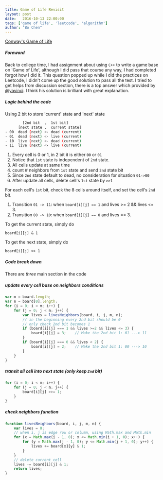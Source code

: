 ```yaml
---
title: Game of Life Revisit
layout: post
date:   2016-10-13 22:00:00 
tags: ['game of life', 'leetcode', 'algorithm']
author: "Bo Chen"
---
```

[Conway's Game of Life](https://en.wikipedia.org/wiki/Conway%27s_Game_of_Life)

##### Foreword
Back to college time, I had assignment about using `C++` to write a game base on 'Game of Life', although I did pass that course any way, I had completed forgot how I did it. This question popped up while I did the practices on Leetcode,  I didn't come up the good solution to pass all the test. I tried to get helps from discussion section, there is a top answer which provided by [@yavinci](https://discuss.leetcode.com/topic/29054/easiest-java-solution-with-explanation). I think his solution is brilliant with great explanation. 

##### Logic behind the code
Using 2 bit to store 'current' state and 'next' state

~~~sh
        [2nd bit  ,  1st bit] 
      [next state ,  current state]
- 00  dead (next) <- dead (current)
- 01  dead (next) <- live (current)  
- 10  live (next) <- dead (current)  
- 11  live (next) <- live (current)
~~~

1. Every cell is 0 or 1, in 2 bit it is either `00` or `01`
2. Notice that `1st` state is independent of `2nd` state.
3. All cells update at same time
4. count # neighbors from `1st` state and send `2nd` state bit
5. Since `2nd` state default to dead, no consideration for situation `01->00`
6. After update all cells, delete cell's `1st` state by `>>1`

For each cell's `1st` bit, check the 8 cells around itself, and set the cell's `2nd` bit.

1. Transition `01 -> 11`: when `board[i][j] == 1` and lives >= 2 && lives <= 3.
2. Transition `00 -> 10`: when `board[i][j] == 0` and lives == 3.

To get the current state, simply do

`board[i][j] & 1`

To get the next state, simply do

`board[i][j] >> 1`

##### Code break down
There are *three* main section in the code

##### update every cell base on neighbors conditions

~~~js
var m = board.length;
var n = board[0].length;
for (i = 0; i < m; i++) {
    for (j = 0; j < n; j++) {
        var lives = livesNeighbors(board, i, j, m, n);
        // in the beginning every 2nd bit should be 0
        // only check 2nd bit becomes 1
        if (board[i][j] === 1 && lives >=2 && lives <= 3) {
            board[i][j] = 3;    // Make the 2nd bit 1: 01 ---> 11
        }
        if (board[i][j] === 0 && lives < 2) {
            board[i][j] = 2;    // Make the 2nd bit 1: 00 ---> 10
        }
    }
}
~~~

##### transit all cell into next state (only keep `2nd` bit)

~~~js
for (i = 0; i < m; i++) {
    for (j = 0; j < n; j++) {
        board[i][j] >>= 1;
    }
}
~~~

##### check neighbors function

~~~js
function livesNeighbors(board, i, j, m, n) {
    var lives = 0;
    // when i, j is edge row or column, using Math.max and Math.min
    for (x = Math.max(i - 1, 0); x <= Math.min(i + 1, 0); x++) {
        for (y = Math.max(j - 1, 0); y <= Math.min(j + 1, 0); y++) {
            lives += board[x][y] & 1;
        }
    }
    // delete current cell
    lives -= board[i][j] & 1;
    return lives;
}
~~~
